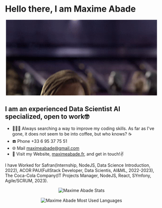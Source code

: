 # Hello there, I am **Maxime Abade**

<p align="center"><img src="hello-there-kenobi.gif"></p>




## I am an experienced Data Scientist AI specialized, open to work🤓

- 🧑🏻‍💻 Always searching a way to improve my coding skills. As far as I've gone, it does not seem to be into coffee, but who knows? ☕️
- ☎️ Phone +33 6 95 37 75 51
- 🌐 Mail maximeabade@gmail.com
- 👀 Visit my Website, <a href="https://maxime-abade-portfolio-f25405c6170f.herokuapp.com/">maximeabade.fr</a>, and get in touch!✌️ 

I have Worked for Safran(Internship, NodeJS, Data Science Introduction, 2022), ACOR PAU(FullStack Developer, Data Scientis, AI&ML, 2022-2023), The Coca-Cola Company(IT Projects Manager, NodeJS, React, SYmfony, Agile/SCRUM, 2023).


<p align="center">
    <img align="center"  src="https://github-readme-stats.vercel.app/api/?username=maximeabade&show_icons=true&count_private=true&title_color=fff&icon_color=96770e&text_color=9f9f9f&bg_color=181818&border_color=96770e&hide=contribs,issues" alt="Maxime Abade Stats" />
</p>

<p align="center">
    <img align="center"  src="https://github-readme-stats.vercel.app/api/top-langs/?username=maximeabade&count_private=true&layout=compact&title_color=fff&icon_color=96770e&text_color=9f9f9f&bg_color=181818&border_color=96770e&langs_count=10)](https://github.com/anuraghazra/github-readme-stats" alt="Maxime Abade Most Used Languages" />
</p>
